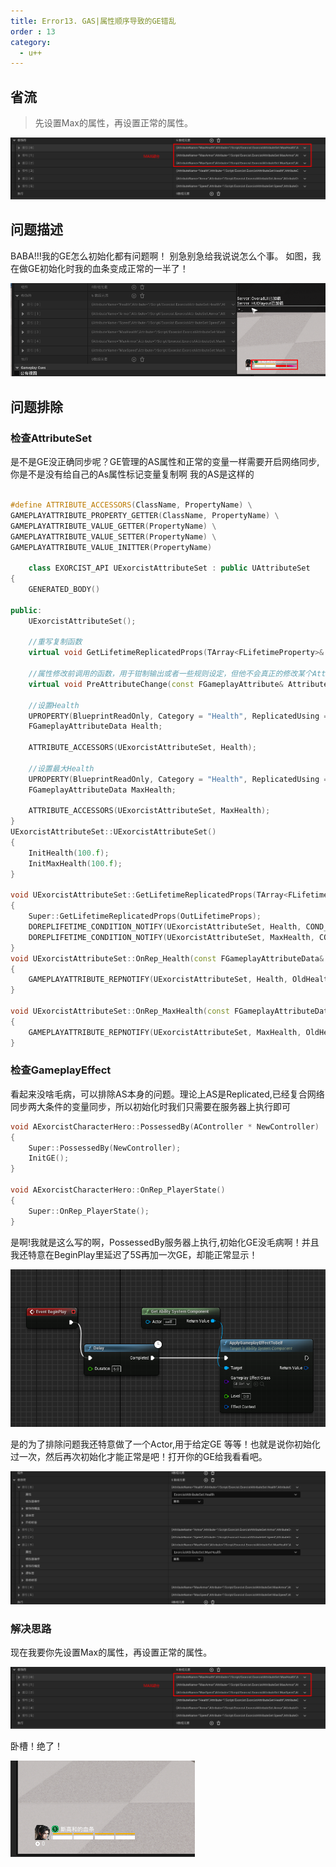 ```yaml
---
title: Error13. GAS|属性顺序导致的GE错乱
order : 13
category:
  - u++
---
```


## 省流

>先设置Max的属性，再设置正常的属性。

![](..%2Fassets%2FGASGE004.png)

## 问题描述

<chatmessage avatar="../../assets/emoji/hx.png" :avatarWidth="40">
BABA!!!我的GE怎么初始化都有问题啊！
</chatmessage>

<chatmessage avatar="../../assets/emoji/dsyj.png" :avatarWidth="40" alignLeft>
别急别急给我说说怎么个事。
</chatmessage>

<chatmessage avatar="../../assets/emoji/hx.png" :avatarWidth="40">
如图，我在做GE初始化时我的血条变成正常的一半了！
</chatmessage>

![](..%2Fassets%2FGASGE001.png)

## 问题排除

### 检查AttributeSet

<chatmessage avatar="../../assets/emoji/dsyj.png" :avatarWidth="40" alignLeft>
是不是GE没正确同步呢？GE管理的AS属性和正常的变量一样需要开启网络同步,你是不是没有给自己的As属性标记变量复制啊
</chatmessage>

<chatmessage avatar="../../assets/emoji/hx.png" :avatarWidth="40">
我的AS是这样的
</chatmessage>

```cpp

#define ATTRIBUTE_ACCESSORS(ClassName, PropertyName) \
GAMEPLAYATTRIBUTE_PROPERTY_GETTER(ClassName, PropertyName) \
GAMEPLAYATTRIBUTE_VALUE_GETTER(PropertyName) \
GAMEPLAYATTRIBUTE_VALUE_SETTER(PropertyName) \
GAMEPLAYATTRIBUTE_VALUE_INITTER(PropertyName)

	class EXORCIST_API UExorcistAttributeSet : public UAttributeSet
{
	GENERATED_BODY()

public:
	UExorcistAttributeSet();

	//重写复制函数
	virtual void GetLifetimeReplicatedProps(TArray<FLifetimeProperty>& OutLifetimeProps) const override;

	//属性修改前调用的函数，用于钳制输出或者一些规则设定，但他不会真正的修改某个Attributes属性
	virtual void PreAttributeChange(const FGameplayAttribute& Attribute, float& NewValue) override;
	
	//设置Health
	UPROPERTY(BlueprintReadOnly, Category = "Health", ReplicatedUsing = OnRep_Health)
	FGameplayAttributeData Health;

	ATTRIBUTE_ACCESSORS(UExorcistAttributeSet, Health);
	
	//设置最大Health
	UPROPERTY(BlueprintReadOnly, Category = "Health", ReplicatedUsing = OnRep_MaxHealth)
	FGameplayAttributeData MaxHealth;

	ATTRIBUTE_ACCESSORS(UExorcistAttributeSet, MaxHealth);
}
UExorcistAttributeSet::UExorcistAttributeSet()
{
	InitHealth(100.f);
	InitMaxHealth(100.f);
}

void UExorcistAttributeSet::GetLifetimeReplicatedProps(TArray<FLifetimeProperty>& OutLifetimeProps) const
{
	Super::GetLifetimeReplicatedProps(OutLifetimeProps);
	DOREPLIFETIME_CONDITION_NOTIFY(UExorcistAttributeSet, Health, COND_None, REPNOTIFY_Always);
	DOREPLIFETIME_CONDITION_NOTIFY(UExorcistAttributeSet, MaxHealth, COND_None, REPNOTIFY_Always);
}
void UExorcistAttributeSet::OnRep_Health(const FGameplayAttributeData& OldHealth)
{
	GAMEPLAYATTRIBUTE_REPNOTIFY(UExorcistAttributeSet, Health, OldHealth);
}

void UExorcistAttributeSet::OnRep_MaxHealth(const FGameplayAttributeData& OldHealth)
{
	GAMEPLAYATTRIBUTE_REPNOTIFY(UExorcistAttributeSet, MaxHealth, OldHealth);
}
```

### 检查GameplayEffect

<chatmessage avatar="../../assets/emoji/dsyj.png" :avatarWidth="40" alignLeft>
看起来没啥毛病，可以排除AS本身的问题。理论上AS是Replicated,已经复合网络同步两大条件的变量同步，所以初始化时我们只需要在服务器上执行即可
</chatmessage>


```cpp
void AExorcistCharacterHero::PossessedBy(AController * NewController)
{
	Super::PossessedBy(NewController);
	InitGE();
}

void AExorcistCharacterHero::OnRep_PlayerState()
{
	Super::OnRep_PlayerState();
}

```

<chatmessage avatar="../../assets/emoji/hx.png" :avatarWidth="40">
是啊!我就是这么写的啊，PossessedBy服务器上执行,初始化GE没毛病啊！并且我还特意在BeginPlay里延迟了5S再加一次GE，却能正常显示！
</chatmessage>

![](..%2Fassets%2FGASGE002.png)


<chatmessage avatar="../../assets/emoji/hx.png" :avatarWidth="40">
是的为了排除问题我还特意做了一个Actor,用于给定GE
</chatmessage>

<gifwithbutton src="../../assets/unrealgif/hpup42.gif"/>

<chatmessage avatar="../../assets/emoji/dsyj.png" :avatarWidth="40" alignLeft>
等等！也就是说你初始化过一次，然后再次初始化才能正常是吧！打开你的GE给我看看吧。
</chatmessage>

![](..%2Fassets%2FGASGE003.png)

### 解决思路

<chatmessage avatar="../../assets/emoji/dsyj.png" :avatarWidth="40" alignLeft>
现在我要你先设置Max的属性，再设置正常的属性。
</chatmessage>

![](..%2Fassets%2FGASGE004.png)

<chatmessage avatar="../../assets/emoji/hx.png" :avatarWidth="40">
卧槽！绝了！
</chatmessage>

![GASGE005.png](..%2Fassets%2FGASGE005.png)